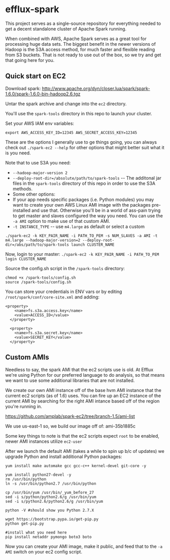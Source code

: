 # efflux-spark
This project serves as a single-source repository for everything needed to get a decent standalone cluster of Apache Spark running.

When combined with AWS, Apache Spark serves as a great tool for processing huge data sets. The biggest benefit in the newer versions of Hadoop is the S3A access method, for much faster and flexible reading from S3 buckets. That is not ready to use out of the box, so we try and get that going here for you.

## Quick start on EC2
Download spark: http://www.apache.org/dyn/closer.lua/spark/spark-1.6.0/spark-1.6.0-bin-hadoop2.6.tgz

Untar the spark archive and change into the `ec2` directory.

You'll use the `spark-tools` directory in this repo to launch your cluster.

Set your AWS IAM env variables:

`export AWS_ACCESS_KEY_ID=12345 AWS_SECRET_ACCESS_KEY=12345`

These are the options I generally use to ge things going, you can always check out `./spark-ec2 --help` for other options that might better suit what it is you need.

Note that to use S3A you need:
* `--hadoop-major-version 2`
* `--deploy-root-dir=/absolute/path/to/spark-tools` -- The additonal jar files in the `spark-tools` directory of this repo in order to use the S3A methods.
* Some other options:
* If your app needs specific packages (i.e. Python modules) you may want to create your own AWS Linux AMI image with the packages pre-installed and use that. Otherwise you'll be in a world of ass-pain trying to get master and slaves configured the way you need. You can use the `-a AMI` option to make use of that custom AMI.
* `-t INSTANCE_TYPE` -- use `m4.large` as default or select a custom

`./spark-ec2 -k KEY_PAIR_NAME -i PATH_TO_PEM -s NUM_SLAVES -a AMI -t m4.large --hadoop-major-version=2 --deploy-root-dir=/abs/path/to/spark-tools launch CLUSTER_NAME`

Now, login to your master:
`./spark-ec2 -k KEY_PAIR_NAME -i PATH_TO_PEM login CLUSTER_NAME`

Source the config.sh script in the `/spark-tools` directory: 
```
chmod +x /spark-tools/config.sh
source /spark-tools/config.sh
```

You can store your credentials in ENV vars or by editing `/root/spark/conf/core-site.xml` and adding:
```
<property>
    <name>fs.s3a.access.key</name>
    <value>ACCESS_ID</value>
  </property>

  <property>
    <name>fs.s3a.secret.key</name>
    <value>SECRET_KEY</value>
  </property>
```

## Custom AMIs  

Needless to say, the spark AMI that the ec2 scripts use is old. At Efflux we're using Python for our preferred language to do analysis, so that means we want to use some additional libraries that are not installed.

We create our own AMI instance off of the base hvm AMI instance that the current ec2 scripts (as of 1.6) uses. You can fire up an EC2 instance of the current AMI by searching for the right AMI intance based off of the region you're running in.

https://github.com/amplab/spark-ec2/tree/branch-1.5/ami-list 

We use us-east-1 so, we build our image off of: ami-35b1885c

Some key things to note is that the ec2 scripts expect `root` to be enabled, newer AMI instances utilize `ec2-user`

After we launch the default AMI (takes a while to spin up b/c of updates) we upgrade Python and install additional Python packages:

```
yum install make automake gcc gcc-c++ kernel-devel git-core -y 

yum install python27-devel -y 
rm /usr/bin/python
ln -s /usr/bin/python2.7 /usr/bin/python 

cp /usr/bin/yum /usr/bin/_yum_before_27 
sed -i s/python/python2.6/g /usr/bin/yum 
sed -i s/python2.6/python2.6/g /usr/bin/yum 

python -V #should show you Python 2.7.X

wget https://bootstrap.pypa.io/get-pip.py
python get-pip.py

#install what you need here
pip install netaddr pymongo boto3 boto
```

Now you can create your AMI image, make it public, and feed that to the `-a AMI` switch on your ec2 config script.

